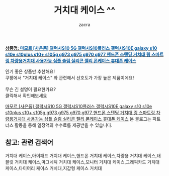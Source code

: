 ﻿---
layout: post
title:  "거치대 케이스 ^^"
author: zacra
categories: [ 아이템 ]
tags: [거치대 케이스,아이패드 거치대 케이스,핸드폰 거치대 케이스,차량용 거치대 케이스,태블릿 거치대 케이스,마그네틱 거치대 케이스,모니터 거치대 케이스,그래픽카드 거치대 케이스,다이어리 케이스 거치대,지갑형 케이스 거치대]
image: https://static.coupangcdn.com/image/vendor_inventory/b681/f60ad2a15b92286cbdb18ef03fd59b9172fe768ab0a8c1a1b410bab080c7.jpg 
description: "쿠팡에서 거치대 케이스 관련 키워드로 가장 고객 선호도가 높은 제품이랍니다."
rating: 4.5
---

<a href="https://link.coupang.com/re/AFFSDP?lptag=AF8407795&pageKey=1594171737&itemId=2723554401&vendorItemId=70713753875&traceid=V0-153-9ee62385f88a0f0d"><b>상품명: <font color='#01579B'>마모르 [사은품] 갤럭시S10 5G 갤럭시S10플러스 갤럭시S10E galaxy s10 s10e s10plus s10+ s105g g973 g975 g970 g977 핸드폰 스탠딩 거치대 링 스마트링 차량용거치대 사용가능 심플 슬림 실리콘 젤리 폰케이스 휴대폰 케이스</font></b></a>

인기 좋은 상품만 추천해요!<br/>
쿠팡에서 "거치대 케이스" 와 관련해서 선호도가 가장 높은 제품이에요!<br/><br/>
무슨 긴 설명이 필요한가요?  
클릭해서 확인해보세요


<a href="https://link.coupang.com/re/AFFSDP?lptag=AF8407795&pageKey=1594171737&itemId=2723554401&vendorItemId=70713753875&traceid=V0-153-9ee62385f88a0f0d">마모르 [사은품] 갤럭시S10 5G 갤럭시S10플러스 갤럭시S10E galaxy s10 s10e s10plus s10+ s105g g973 g975 g970 g977 핸드폰 스탠딩 거치대 링 스마트링 차량용거치대 사용가능 심플 슬림 실리콘 젤리 폰케이스 휴대폰 케이스</a>
본 블로그는 파트너스 활동을 통해 일정액의 수수료를 제공받을 수 있습니다.

## 참고: 관련 검색어    
거치대 케이스,아이패드 거치대 케이스,핸드폰 거치대 케이스,차량용 거치대 케이스,태블릿 거치대 케이스,마그네틱 거치대 케이스,모니터 거치대 케이스,그래픽카드 거치대 케이스,다이어리 케이스 거치대,지갑형 케이스 거치대